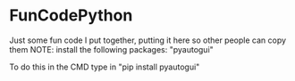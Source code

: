 # FunCodePython
Just some fun code I put together, putting it here so other people can copy them
NOTE: install the following packages: "pyautogui"

To do this in the CMD type in "pip install pyautogui"
